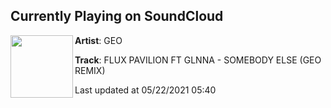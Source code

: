 ## Currently Playing on SoundCloud

[<img align="left" width="100" src="https://i1.sndcdn.com/artworks-000586230716-g8189p-t500x500.jpg">](https://soundcloud.com/iamgeoofficial/somebodyelse?in=saxurn/sets/aether-creatures)

**Artist**: GEO 

**Track**: FLUX PAVILION FT GLNNA - SOMEBODY ELSE (GEO REMIX)

Last updated at 05/22/2021 05:40
